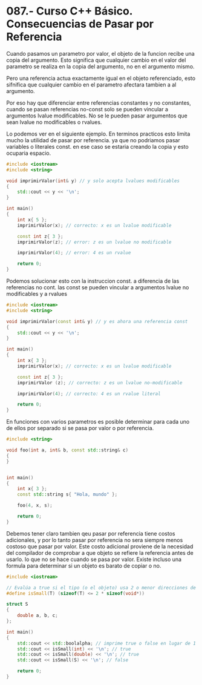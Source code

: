 087.- Curso C++ Básico. Consecuencias de Pasar por Referencia
===

Cuando pasamos un parametro por valor, el objeto de la funcion recibe una copia
del argumento. Esto significa que cualquier cambio en el valor del parametro se
realiza en la copia del argumento, no en el argumento mismo.

Pero una referencia actua exactamente igual en el objeto referenciado, esto
sifnifica que cualquier cambio en el parametro afectara tambien a al argumento.

Por eso hay que diferenciar entre referencias constantes y no constantes,
cuando se pasan referencias no-const solo se pueden vincular a argumentos
lvalue modificables. No se le pueden pasar argumentos que sean lvalue no
modificables o rvalues.

Lo podemos ver en el siguiente ejemplo. En terminos practicos esto limita mucho
la utilidad de pasar por referencia. ya que no podriamos pasar variables o
literales const. en ese caso se estaria creando la copia y esto ocuparia
espacio.


```cpp
#include <iostream>
#include <string>

void imprimirValor(int& y) // y solo acepta lvalues modificables
{
    std::cout << y << '\n';
}

int main()
{
    int x{ 5 };
    imprimirValor(x); // correcto: x es un lvalue modificable

    const int z{ 3 };
    imprimirValor(z); // error: z es un lvalue no modificable

    imprimirValor(4); // error: 4 es un rvalue

    return 0;
}
```

Podemos solucionar esto con la instruccion const. a diferencia de las referencias no cont. las const se pueden vincular a argumentos lvalue no modificables y a rvalues 
```cpp
#include <iostream>
#include <string>

void imprimirValor(const int& y) // y es ahora una referencia const
{
    std::cout << y << '\n';
}

int main()
{
    int x{ 3 };
    imprimirValor(x); // correcto: x es un lvalue modificable

    const int z{ 3 };
    imprimirValor (z); // correcto: z es un lvalue no-modificable

    imprimirValor(4); // correcto: 4 es un rvalue literal

    return 0;
}
```

En funciones con varios parametros es posible determinar para cada uno de ellos por separado si se pasa por valor o por referencia. 
```cpp
#include <string>

void foo(int a, int& b, const std::string& c)
{
}


int main()
{
    int x{ 3 };
    const std::string s{ "Hola, mundo" };

    foo(4, x, s);

    return 0;
}
```

Debemos tener claro tambien qeu pasar por referencia tiene costos adicionales, y por lo tanto pasar por referencia no sera siempre menos costoso que pasar por valor. Este costo adicional proviene de la necesidad del compilador de comprobar a que objeto se refiere la referencia antes de usarlo. lo que no se hace cuando se pasa por valor.
Existe incluso una formula para determinar si un objeto es barato de copiar o no.
```cpp
#include <iostream>

// Evalúa a true si el tipo (o el objeto) usa 2 o menor direcciones de memori por el valor de memoria
#define isSmall(T) (sizeof(T) <= 2 * sizeof(void*))

struct S
{
    double a, b, c;
};

int main()
{
    std::cout << std::boolalpha; // imprime true o false en lugar de 1 ó 0
    std::cout << isSmall(int) << '\n'; // true
    std::cout << isSmall(double) << '\n'; // true
    std::cout << isSmall(S) << '\n'; // false

    return 0;
}
```
